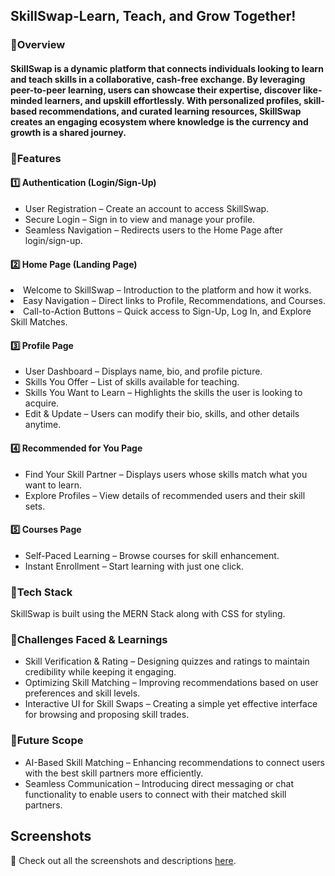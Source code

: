 ## SkillSwap-Learn, Teach, and Grow Together!
### 🔹Overview
#### SkillSwap is a dynamic platform that connects individuals looking to learn and teach skills in a collaborative, cash-free exchange. By leveraging peer-to-peer learning, users can showcase their expertise, discover like-minded learners, and upskill effortlessly. With personalized profiles, skill-based recommendations, and curated learning resources, SkillSwap creates an engaging ecosystem where knowledge is the currency and growth is a shared journey.
### 🔹Features
#### 1️⃣ Authentication (Login/Sign-Up)
<ul>
<li>User Registration – Create an account to access SkillSwap.</li>
<li>Secure Login – Sign in to view and manage your profile.</li>
<li>Seamless Navigation – Redirects users to the Home Page after login/sign-up.</li>
</ul>

#### 2️⃣ Home Page (Landing Page)
<li>Welcome to SkillSwap – Introduction to the platform and how it works.</li>
<li>Easy Navigation – Direct links to Profile, Recommendations, and Courses.</li>
<li>Call-to-Action Buttons – Quick access to Sign-Up, Log In, and Explore Skill Matches.</li>
</ul>

#### 3️⃣ Profile Page
<ul>
<li>User Dashboard – Displays name, bio, and profile picture.</li>
<li>Skills You Offer – List of skills available for teaching.</li>
<li>Skills You Want to Learn – Highlights the skills the user is looking to acquire.</li>
<li>Edit & Update – Users can modify their bio, skills, and other details anytime.</li>
</ul>

#### 4️⃣ Recommended for You Page
<ul>
<li>Find Your Skill Partner – Displays users whose skills match what you want to learn.</li>
<li>Explore Profiles – View details of recommended users and their skill sets.</li>
<!-- <li>Direct Interaction – Users can check profiles and manually decide whom to connect with.</li> -->
</ul>

#### 5️⃣ Courses Page
<ul>
<li>Self-Paced Learning – Browse courses for skill enhancement.</li>
<!-- <li>Detailed Course Info – Each course includes a title, description, and category.</li> -->
<li>Instant Enrollment – Start learning with just one click.</li>
</ul>

### 🔹Tech Stack
<p>SkillSwap is built using the MERN Stack along with CSS for styling.</p>

### 🔹Challenges Faced & Learnings
<ul>
<li>Skill Verification & Rating – Designing quizzes and ratings to maintain credibility while keeping it engaging.</li>
<li>Optimizing Skill Matching – Improving recommendations based on user preferences and skill levels.</li>
<li>Interactive UI for Skill Swaps – Creating a simple yet effective interface for browsing and proposing skill trades.</li>
</ul>

### 🔹Future Scope
<ul>
<li>AI-Based Skill Matching – Enhancing recommendations to connect users with the best skill partners more efficiently.</li>
<li>Seamless Communication – Introducing direct messaging or chat functionality to enable users to connect with their matched skill partners.</li>
<!-- <li>Gamification & Achievements – Implementing badges, leaderboards, and interactive challenges to boost user motivation.</li> -->
</ul>


## Screenshots  
📸 Check out all the screenshots and descriptions [here](screenshots/screenshots.md).


